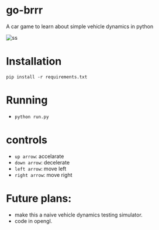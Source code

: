 # go-brrr

 A car game to learn about simple vehicle dynamics in python

 ![ss]()

# Installation 

 `pip install -r requirements.txt`

# Running
 - `python run.py`

# controls 

  - `up arrow`: accelarate
  - `down arrow`: decelerate
  - `left arrow`: move left
  - `right arrow`: move right

# Future plans:

 - make this a naive vehicle dynamics testing simulator.
 - code in opengl.